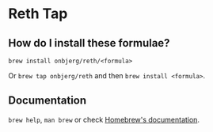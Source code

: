 # Reth Tap

## How do I install these formulae?

`brew install onbjerg/reth/<formula>`

Or `brew tap onbjerg/reth` and then `brew install <formula>`.

## Documentation

`brew help`, `man brew` or check [Homebrew's documentation](https://docs.brew.sh).
